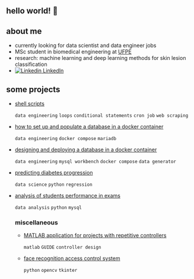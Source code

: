 ## hello world! :slightly_smiling_face:

## about me

- currently looking for data scientist and data engineer jobs
- MSc student in biomedical engineering at [UFPE](https://www.ufpe.br/)
- research: machine learning and deep learning methods for skin lesion classification
- [![Linkedin](https://i.stack.imgur.com/gVE0j.png) LinkedIn](https://www.linkedin.com/in/pedro-vitorlima/)

## some projects

- [shell scripts](https://github.com/peuvitor/intro-shell-script)
  
  `data engineering` `loops` `conditional statements` `cron job` `web scraping` 

- [how to set up and populate a database in a docker container](https://github.com/peuvitor/docker-banco-de-dados-e-gerador-de-massa)

  `data engineering` `docker compose` `mariadb`

- [designing and deploying a database in a docker container](https://github.com/peuvitor/modelagem-banco-de-dados-e-docker)

  `data engineering` `mysql workbench` `docker compose` `data generator`

- [predicting diabetes progression](https://peuvitor.github.io/regression-diabetes/)

  `data science` `python` `regression`

- [analysis of students performance in exams](https://peuvitor.github.io/python-mysql/)

  `data analysis` `python` `mysql`

  ### miscellaneous

  - [MATLAB application for projects with repetitive controllers](https://github.com/peuvitor/repetitive-controller-designer)
  
    `matlab` `GUIDE` `controller design` 
    
  - [face recognition access control system](https://github.com/peuvitor/Facial-Recognition)

    `python` `opencv` `tkinter`
